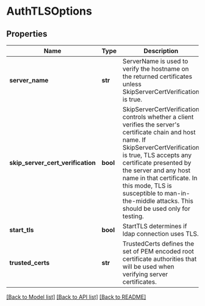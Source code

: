 # AuthTLSOptions

## Properties
Name | Type | Description | Notes
------------ | ------------- | ------------- | -------------
**server_name** | **str** | ServerName is used to verify the hostname on the returned certificates unless SkipServerCertVerification is true. | [optional] 
**skip_server_cert_verification** | **bool** | SkipServerCertVerification controls whether a client verifies the server&#39;s certificate chain and host name. If SkipServerCertVerification is true, TLS accepts any certificate presented by the server and any host name in that certificate. In this mode, TLS is susceptible to man-in-the-middle attacks. This should be used only for testing. | [optional] 
**start_tls** | **bool** | StartTLS determines if ldap connection uses TLS. | [optional] 
**trusted_certs** | **str** | TrustedCerts defines the set of PEM encoded root certificate authorities that will be used when verifying server certificates. | [optional] 

[[Back to Model list]](../README.md#documentation-for-models) [[Back to API list]](../README.md#documentation-for-api-endpoints) [[Back to README]](../README.md)


